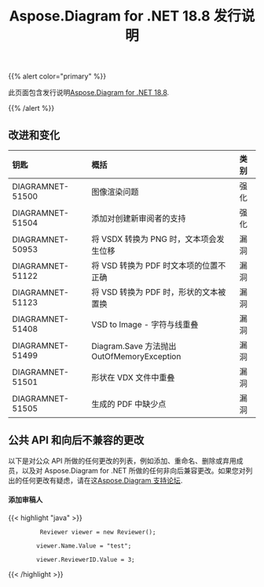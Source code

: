 ﻿---
title: Aspose.Diagram for .NET 18.8 发行说明
type: docs
weight: 50
url: /zh/net/aspose-diagram-for-net-18-8-release-notes/
---
{{% alert color="primary" %}} 

此页面包含发行说明[Aspose.Diagram for .NET 18.8](https://www.nuget.org/packages/Aspose.Diagram/18.8.0).

{{% /alert %}} 
## **改进和变化**

|**钥匙**|**概括**|**类别**|
|:- |:- |:- |
|DIAGRAMNET-51500|图像渲染问题|强化|
|DIAGRAMNET-51504|添加对创建新审阅者的支持|强化|
|DIAGRAMNET-50953|将 VSDX 转换为 PNG 时，文本项会发生位移|漏洞|
|DIAGRAMNET-51122|将 VSD 转换为 PDF 时文本项的位置不正确|漏洞|
|DIAGRAMNET-51123|将 VSD 转换为 PDF 时，形状的文本被置换|漏洞|
|DIAGRAMNET-51408|VSD to Image - 字符与线重叠|漏洞|
|DIAGRAMNET-51499|Diagram.Save 方法抛出 OutOfMemoryException|漏洞|
|DIAGRAMNET-51501|形状在 VDX 文件中重叠|漏洞|
|DIAGRAMNET-51505|生成的 PDF 中缺少点|漏洞|
## **公共 API 和向后不兼容的更改**
以下是对公众 API 所做的任何更改的列表，例如添加、重命名、删除或弃用成员，以及对 Aspose.Diagram for .NET 所做的任何非向后兼容更改。如果您对列出的任何更改有疑虑，请在这[Aspose.Diagram 支持论坛](https://forum.aspose.com/c/diagram/17).
#### **添加审稿人**
{{< highlight "java" >}}

             Reviewer viewer = new Reviewer();

            viewer.Name.Value = "test";

            viewer.ReviewerID.Value = 3;

{{< /highlight >}}




